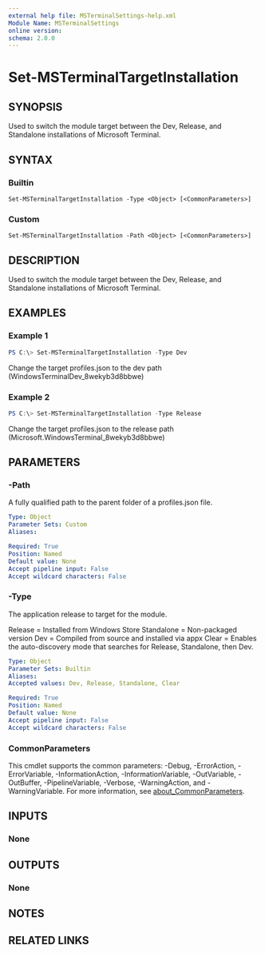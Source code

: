 ```yaml
---
external help file: MSTerminalSettings-help.xml
Module Name: MSTerminalSettings
online version:
schema: 2.0.0
---
```


# Set-MSTerminalTargetInstallation

## SYNOPSIS
Used to switch the module target between the Dev, Release, and Standalone installations of Microsoft Terminal.

## SYNTAX

### Builtin
```
Set-MSTerminalTargetInstallation -Type <Object> [<CommonParameters>]
```

### Custom
```
Set-MSTerminalTargetInstallation -Path <Object> [<CommonParameters>]
```

## DESCRIPTION
Used to switch the module target between the Dev, Release, and Standalone installations of Microsoft Terminal.

## EXAMPLES

### Example 1
```powershell
PS C:\> Set-MSTerminalTargetInstallation -Type Dev
```

Change the target profiles.json to the dev path (WindowsTerminalDev_8wekyb3d8bbwe)

### Example 2
```powershell
PS C:\> Set-MSTerminalTargetInstallation -Type Release
```

Change the target profiles.json to the release path (Microsoft.WindowsTerminal_8wekyb3d8bbwe)

## PARAMETERS

### -Path
A fully qualified path to the parent folder of a profiles.json file.

```yaml
Type: Object
Parameter Sets: Custom
Aliases:

Required: True
Position: Named
Default value: None
Accept pipeline input: False
Accept wildcard characters: False
```

### -Type
The application release to target for the module.

Release = Installed from Windows Store
Standalone = Non-packaged version
Dev = Compiled from source and installed via appx
Clear = Enables the auto-discovery mode that searches for Release, Standalone, then Dev.

```yaml
Type: Object
Parameter Sets: Builtin
Aliases:
Accepted values: Dev, Release, Standalone, Clear

Required: True
Position: Named
Default value: None
Accept pipeline input: False
Accept wildcard characters: False
```

### CommonParameters
This cmdlet supports the common parameters: -Debug, -ErrorAction, -ErrorVariable, -InformationAction, -InformationVariable, -OutVariable, -OutBuffer, -PipelineVariable, -Verbose, -WarningAction, and -WarningVariable. For more information, see [about_CommonParameters](http://go.microsoft.com/fwlink/?LinkID=113216).

## INPUTS

### None

## OUTPUTS

### None

## NOTES

## RELATED LINKS

